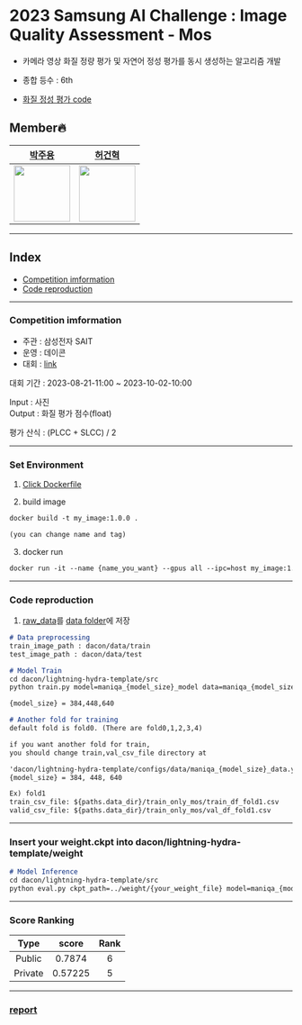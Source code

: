 # 2023 Samsung AI Challenge : Image Quality Assessment - Mos

- 카메라 영상 화질 정량 평가 및 자연어 정성 평가를 동시 생성하는 알고리즘 개발

- 종합 등수 : 6th
- [화질 정성 평가 code]()

## Member🔥
| [박주용](https://github.com/lliee1)| [허건혁](https://github.com/GeonHyeock) |
| :-: | :-: |
| <img src="https://avatars.githubusercontent.com/lliee1" width="100"> | <img src="https://avatars.githubusercontent.com/GeonHyeock" width="100"> |
***


## Index
* [Competition imformation](#competition-imformation)
* [Code reproduction](#code-reproduction)
***

### Competition imformation

- 주관 : 삼성전자 SAIT
- 운영 : 데이콘
- 대회 : [link](https://dacon.io/competitions/official/236134/overview/description)

대회 기간 : 2023-08-21-11:00 ~ 2023-10-02-10:00

Input : 사진 \
Output : 화질 평가 점수(float)

평가 산식 : (PLCC + SLCC) / 2

---
### Set Environment
1. [Click Dockerfile](dockerfile)

2. build image
~~~md
docker build -t my_image:1.0.0 .

(you can change name and tag)
~~~

3. docker run
~~~md
docker run -it --name {name_you_want} --gpus all --ipc=host my_image:1.0.0 /bin/bash
~~~




---
### Code reproduction

1. [raw_data](https://dacon.io/competitions/official/236134/data)를 [data folder](data)에 저장 

~~~md
# Data preprocessing
train_image_path : dacon/data/train
test_image_path : dacon/data/test
~~~

~~~md
# Model Train
cd dacon/lightning-hydra-template/src
python train.py model=maniqa_{model_size}_model data=maniqa_{model_size}_data trainer.devices={num_your_device} trainer=ddp

{model_size} = 384,448,640

~~~

~~~md
# Another fold for training
default fold is fold0. (There are fold0,1,2,3,4)

if you want another fold for train,
you should change train,val_csv_file directory at 

'dacon/lightning-hydra-template/configs/data/maniqa_{model_size}_data.yaml' 
{model_size} = 384, 448, 640

Ex) fold1
train_csv_file: ${paths.data_dir}/train_only_mos/train_df_fold1.csv
valid_csv_file: ${paths.data_dir}/train_only_mos/val_df_fold1.csv 

~~~

---
### Insert your weight.ckpt into dacon/lightning-hydra-template/weight

~~~md
# Model Inference
cd dacon/lightning-hydra-template/src
python eval.py ckpt_path=../weight/{your_weight_file} model=maniqa_{model_size}_model data=maniqa_{model_size}_data model.name={name_of_your_inference_csv_file}
~~~

---

### Score Ranking
|Type|score|Rank|
| :---: | :---: | :---: |
| Public | 0.7874 | 6 |
| Private | 0.57225 | 5 |
---


### [report](Dacon_challenge.pdf)